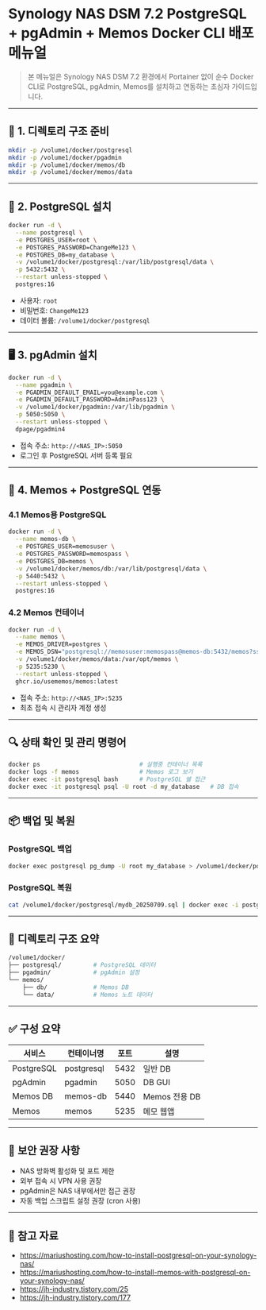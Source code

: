 # Synology NAS DSM 7.2 PostgreSQL + pgAdmin + Memos Docker CLI 배포 메뉴얼

> 본 메뉴얼은 Synology NAS DSM 7.2 환경에서 Portainer 없이 순수 Docker CLI로 PostgreSQL, pgAdmin, Memos를 설치하고 연동하는 초심자 가이드입니다.

---

## 📁 1. 디렉토리 구조 준비

```bash
mkdir -p /volume1/docker/postgresql
mkdir -p /volume1/docker/pgadmin
mkdir -p /volume1/docker/memos/db
mkdir -p /volume1/docker/memos/data
```

---

## 🐘 2. PostgreSQL 설치

```bash
docker run -d \
  --name postgresql \
  -e POSTGRES_USER=root \
  -e POSTGRES_PASSWORD=ChangeMe123 \
  -e POSTGRES_DB=my_database \
  -v /volume1/docker/postgresql:/var/lib/postgresql/data \
  -p 5432:5432 \
  --restart unless-stopped \
  postgres:16
```

- 사용자: `root`
- 비밀번호: `ChangeMe123`
- 데이터 볼륨: `/volume1/docker/postgresql`

---

## 🖥️ 3. pgAdmin 설치

```bash
docker run -d \
  --name pgadmin \
  -e PGADMIN_DEFAULT_EMAIL=you@example.com \
  -e PGADMIN_DEFAULT_PASSWORD=AdminPass123 \
  -v /volume1/docker/pgadmin:/var/lib/pgadmin \
  -p 5050:5050 \
  --restart unless-stopped \
  dpage/pgadmin4
```

- 접속 주소: `http://<NAS_IP>:5050`
- 로그인 후 PostgreSQL 서버 등록 필요

---

## 📝 4. Memos + PostgreSQL 연동

### 4.1 Memos용 PostgreSQL

```bash
docker run -d \
  --name memos-db \
  -e POSTGRES_USER=memosuser \
  -e POSTGRES_PASSWORD=memospass \
  -e POSTGRES_DB=memos \
  -v /volume1/docker/memos/db:/var/lib/postgresql/data \
  -p 5440:5432 \
  --restart unless-stopped \
  postgres:16
```

### 4.2 Memos 컨테이너

```bash
docker run -d \
  --name memos \
  -e MEMOS_DRIVER=postgres \
  -e MEMOS_DSN="postgresql://memosuser:memospass@memos-db:5432/memos?sslmode=disable" \
  -v /volume1/docker/memos/data:/var/opt/memos \
  -p 5235:5230 \
  --restart unless-stopped \
  ghcr.io/usememos/memos:latest
```

- 접속 주소: `http://<NAS_IP>:5235`
- 최초 접속 시 관리자 계정 생성

---

## 🔍 상태 확인 및 관리 명령어

```bash
docker ps                            # 실행중 컨테이너 목록
docker logs -f memos                 # Memos 로그 보기
docker exec -it postgresql bash      # PostgreSQL 쉘 접근
docker exec -it postgresql psql -U root -d my_database   # DB 접속
```

---

## 📦 백업 및 복원

### PostgreSQL 백업

```bash
docker exec postgresql pg_dump -U root my_database > /volume1/docker/postgresql/mydb_$(date +%Y%m%d).sql
```

### PostgreSQL 복원

```bash
cat /volume1/docker/postgresql/mydb_20250709.sql | docker exec -i postgresql psql -U root -d my_database
```

---

## 🧱 디렉토리 구조 요약

```bash
/volume1/docker/
├── postgresql/         # PostgreSQL 데이터
├── pgadmin/            # pgAdmin 설정
└── memos/
    ├── db/             # Memos DB
    └── data/           # Memos 노트 데이터
```

---

## ✅ 구성 요약

| 서비스 | 컨테이너명 | 포트 | 설명 |
|--------|------------|------|------|
| PostgreSQL | postgresql | 5432 | 일반 DB |
| pgAdmin | pgadmin | 5050 | DB GUI |
| Memos DB | memos-db | 5440 | Memos 전용 DB |
| Memos | memos | 5235 | 메모 웹앱 |

---

## 🔐 보안 권장 사항

- NAS 방화벽 활성화 및 포트 제한
- 외부 접속 시 VPN 사용 권장
- pgAdmin은 NAS 내부에서만 접근 권장
- 자동 백업 스크립트 설정 권장 (cron 사용)

---

## 📌 참고 자료

- https://mariushosting.com/how-to-install-postgresql-on-your-synology-nas/
- https://mariushosting.com/how-to-install-memos-with-postgresql-on-your-synology-nas/
- https://jh-industry.tistory.com/25
- https://jh-industry.tistory.com/177
